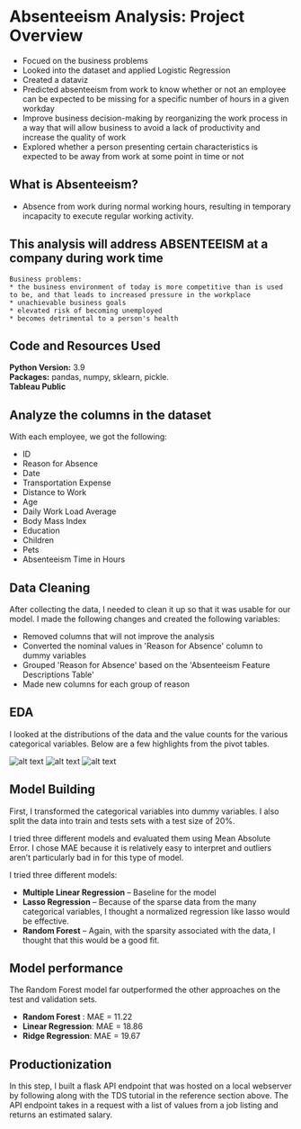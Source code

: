 # Absenteeism Analysis: Project Overview 
* Focued on the business problems
* Looked into the dataset and applied Logistic Regression
* Created a dataviz
* Predicted absenteeism from work to know whether or not an employee can be expected to be missing for a specific number of hours in a given workday
* Improve business decision-making by reorganizing the work process in a way that will allow business to avoid a lack of productivity and increase the quality of work 
* Explored whether a person presenting certain characteristics is expected to be away from work at some point in time or not

## What is Absenteeism?
* Absence from work during normal working hours, resulting in temporary incapacity to execute regular working activity.

## This analysis will address ABSENTEEISM at a company during work time
    Business problems: 
    * the business environment of today is more competitive than is used to be, and that leads to increased pressure in the workplace
    * unachievable business goals
    * elevated risk of becoming unemployed
    * becomes detrimental to a person's health

## Code and Resources Used 
**Python Version:** 3.9  
**Packages:** pandas, numpy, sklearn, pickle.   
**Tableau Public**

## Analyze the columns in the dataset 
With each employee, we got the following:
* ID
*	Reason for Absence
*	Date
*	Transportation Expense
*	Distance to Work
*	Age
*	Daily Work Load Average
*	Body Mass Index
*	Education
*	Children
*	Pets
*	Absenteeism Time in Hours
       

## Data Cleaning
After collecting the data, I needed to clean it up so that it was usable for our model. I made the following changes and created the following variables:

*	Removed columns that will not improve the analysis
* Converted the nominal values in 'Reason for Absence' column to dummy variables
* Grouped 'Reason for Absence' based on the 'Absenteeism Feature Descriptions Table'
*	Made new columns for each group of reason


## EDA
I looked at the distributions of the data and the value counts for the various categorical variables. Below are a few highlights from the pivot tables. 

![alt text](https://github.com/PlayingNumbers/ds_salary_proj/blob/master/salary_by_job_title.PNG "Salary by Position")
![alt text](https://github.com/PlayingNumbers/ds_salary_proj/blob/master/positions_by_state.png "Job Opportunities by State")
![alt text](https://github.com/PlayingNumbers/ds_salary_proj/blob/master/correlation_visual.png "Correlations")

## Model Building 

First, I transformed the categorical variables into dummy variables. I also split the data into train and tests sets with a test size of 20%.   

I tried three different models and evaluated them using Mean Absolute Error. I chose MAE because it is relatively easy to interpret and outliers aren’t particularly bad in for this type of model.   

I tried three different models:
*	**Multiple Linear Regression** – Baseline for the model
*	**Lasso Regression** – Because of the sparse data from the many categorical variables, I thought a normalized regression like lasso would be effective.
*	**Random Forest** – Again, with the sparsity associated with the data, I thought that this would be a good fit. 

## Model performance
The Random Forest model far outperformed the other approaches on the test and validation sets. 
*	**Random Forest** : MAE = 11.22
*	**Linear Regression**: MAE = 18.86
*	**Ridge Regression**: MAE = 19.67

## Productionization 
In this step, I built a flask API endpoint that was hosted on a local webserver by following along with the TDS tutorial in the reference section above. The API endpoint takes in a request with a list of values from a job listing and returns an estimated salary. 


